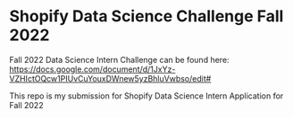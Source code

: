 # Shopify Data Science Challenge Fall 2022

Fall 2022 Data Science Intern Challenge can be found here: 
https://docs.google.com/document/d/1JxYz-VZHIctOQcw1PIUvCuYouxDWnew5yzBhluVwbso/edit#

This repo is my submission for Shopify Data Science Intern Application for Fall 2022
